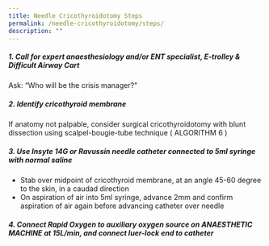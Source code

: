 ```yaml
---
title: Needle Cricothyroidotomy Steps
permalink: /needle-cricothyroidotomy/steps/
description: ""
---
```

##### 1. Call for expert anaesthesiology and/or ENT specialist, E-trolley & Difficult Airway Cart
Ask: “Who will be the crisis manager?"

##### 2. Identify cricothyroid membrane
If anatomy not palpable, consider surgical cricothyroidotomy with blunt
dissection using scalpel-bougie-tube technique ( ALGORITHM 6 )

##### 3. Use Insyte 14G or Ravussin needle catheter connected to 5ml syringe with normal saline

* Stab over midpoint of cricothyroid membrane, at an angle 45-60 degree to the skin, in a caudad direction
* On aspiration of air into 5ml syringe, advance 2mm and confirm aspiration of air again before advancing catheter over needle

##### 4. Connect Rapid Oxygen to auxiliary oxygen source on ANAESTHETIC MACHINE at 15L/min, and connect luer-lock end to catheter